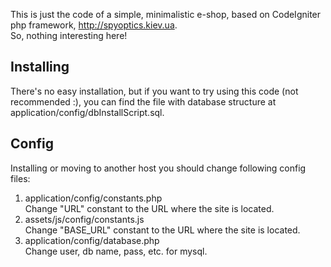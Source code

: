 This is just the code of a simple, minimalistic e-shop, based on CodeIgniter php framework, http://spyoptics.kiev.ua.   
So, nothing interesting here!

Installing
----------
There's no easy installation, but if you want to try using this code (not recommended :), you can find the file with database structure at application/config/dbInstallScript.sql.

Config
------
Installing or moving to another host you should change following config files:    
1. application/config/constants.php    
  Change "URL" constant to the URL where the site is located.    
2. assets/js/config/constants.js    
  Change "BASE_URL" constant to the URL where the site is located.    
3. application/config/database.php    
  Change user, db name, pass, etc. for mysql.


